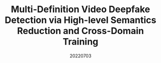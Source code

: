---
title: "Multi-Definition Video Deepfake Detection via High-level Semantics Reduction and Cross-Domain Training"
date: 20220703
category: "vision"
author_list: "Chutian Wang; Cairong Zhao; Guosheng Hu"
pub_in: "IEEE International Conference on Multimedia and Expo 2022"
pdf_url: "https://ieeexplore.ieee.org/document/9859736"
img_path1: "MDVDD.png"
---